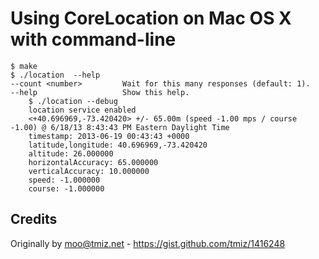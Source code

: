 Using CoreLocation on Mac OS X with command-line
================================================

    $ make
    $ ./location  --help
    --count <number>         Wait for this many responses (default: 1).
    --help                   Show this help.
		$ ./location --debug 
		location service enabled
		<+40.696969,-73.420420> +/- 65.00m (speed -1.00 mps / course -1.00) @ 6/18/13 8:43:43 PM Eastern Daylight Time
		timestamp: 2013-06-19 00:43:43 +0000
		latitude,longitude: 40.696969,-73.420420
		altitude: 26.000000
		horizontalAccuracy: 65.000000
		verticalAccuracy: 10.000000
		speed: -1.000000
		course: -1.000000
Credits
-------
Originally by moo@tmiz.net - https://gist.github.com/tmiz/1416248
